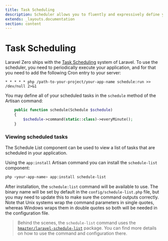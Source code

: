 ```yaml
---
title: Task Scheduling
description: Scheduler allows you to fluently and expressively define your command schedule
extends: _layouts.documentation
section: content
---
```


# Task Scheduling

Laravel Zero ships with the [Task Scheduling](https://laravel.com/docs/5.7/scheduling) system of
Laravel. To use the scheduler, you need to periodically execute your application, and for that you
need to add the following Cron entry to your server:
```
* * * * * php /path-to-your-project/your-app-name schedule:run >> /dev/null 2>&1
```

You may define all of your scheduled tasks in the `schedule` method of the Artisan command:
```php
    public function schedule(Schedule $schedule)
    {
        $schedule->command(static::class)->everyMinute();
    }
```

### Viewing scheduled tasks

The Schedule List component can be used to view a list of tasks that are scheduled in your application.

Using the `app:install` Artisan command you can install the `schedule-list` component:

```bash
php <your-app-name> app:install schedule-list
```

After installation, the `schedule:list` command will be available to use. The binary name will be set
by default in the `config/schedule-list.php` file, but you may need to update this to make sure the
command outputs correctly. Note that Unix systems wrap the command parameters in single quotes,
whereas Windows wraps them in double quotes so both will be needed in the configuration file.

> Behind the scenes, the `schedule-list` command uses the
[`hmazter/laravel-schedule-list`](https://github.com/hmazter/laravel-schedule-list)
package. You can find more details on how to use the command and configuration there.
